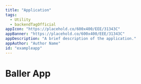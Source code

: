 ```yaml
---
title: "Application"
tags: 
  - Utility
  - backendTagOfficial
appIcon: "https://placehold.co/600x400/EEE/31343C"
appBanner: "https://placehold.co/600x400/EEE/31343C"
appDescription: "A brief description of the application."
appAuthor: "Author Name"
id: "exampleapp"
---
```

<H1>Baller App
